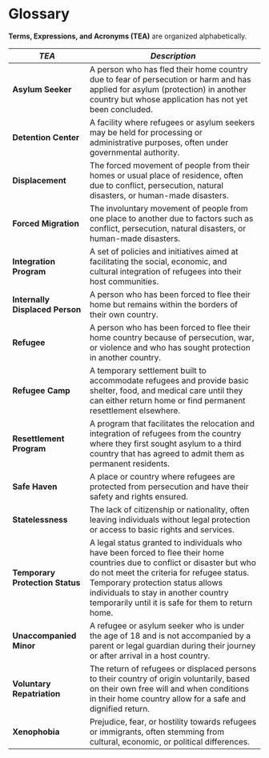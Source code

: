 # Glossary

**Terms, Expressions, and Acronyms (TEA)** are organized alphabetically.

| **_TEA_**                          | **_Description_**                                                                                                                                                                                                                                                                                                                                                                         |
|-----------------------------------|-------------------------------------------------------------------------------------------------------------------------------------------------------------------------------------------------------------------------------------------------------------------------------------------------------------------------------|
| **Asylum Seeker**                 | A person who has fled their home country due to fear of persecution or harm and has applied for asylum (protection) in another country but whose application has not yet been concluded.                                                                                                                               |
| **Detention Center**              | A facility where refugees or asylum seekers may be held for processing or administrative purposes, often under governmental authority.                                                                                                                                                                                  |
| **Displacement**                  | The forced movement of people from their homes or usual place of residence, often due to conflict, persecution, natural disasters, or human-made disasters.                                                                                                                                                               |
| **Forced Migration**              | The involuntary movement of people from one place to another due to factors such as conflict, persecution, natural disasters, or human-made disasters.                                                                                                                                                                    |
| **Integration Program**           | A set of policies and initiatives aimed at facilitating the social, economic, and cultural integration of refugees into their host communities.                                                                                                                                                                            |
| **Internally Displaced Person**   | A person who has been forced to flee their home but remains within the borders of their own country.                                                                                                                                                                                                                        |
| **Refugee**                       | A person who has been forced to flee their home country because of persecution, war, or violence and who has sought protection in another country.                                                                                                                                                                         |
| **Refugee Camp**                  | A temporary settlement built to accommodate refugees and provide basic shelter, food, and medical care until they can either return home or find permanent resettlement elsewhere.                                                                                                                                         |
| **Resettlement Program**          | A program that facilitates the relocation and integration of refugees from the country where they first sought asylum to a third country that has agreed to admit them as permanent residents.                                                                                                                             |
| **Safe Haven**                    | A place or country where refugees are protected from persecution and have their safety and rights ensured.                                                                                                                                                                                                                 |
| **Statelessness**                 | The lack of citizenship or nationality, often leaving individuals without legal protection or access to basic rights and services.                                                                                                                                                                                       |
| **Temporary Protection Status**   | A legal status granted to individuals who have been forced to flee their home countries due to conflict or disaster but who do not meet the criteria for refugee status. Temporary protection status allows individuals to stay in another country temporarily until it is safe for them to return home.                    |
| **Unaccompanied Minor**           | A refugee or asylum seeker who is under the age of 18 and is not accompanied by a parent or legal guardian during their journey or after arrival in a host country.                                                                                                                                                          |
| **Voluntary Repatriation**        | The return of refugees or displaced persons to their country of origin voluntarily, based on their own free will and when conditions in their home country allow for a safe and dignified return.                                                                                                                          |
| **Xenophobia**                    | Prejudice, fear, or hostility towards refugees or immigrants, often stemming from cultural, economic, or political differences.                                                                                                                                                                                            |

